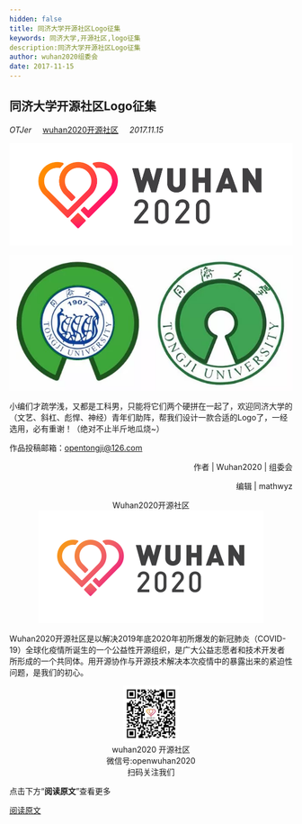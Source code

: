```yaml
---
hidden: false
title: 同济大学开源社区Logo征集 
keywords: 同济大学,开源社区,logo征集
description:同济大学开源社区Logo征集 
author: wuhan2020组委会
date: 2017-11-15
---
```

同济大学开源社区Logo征集 
--------------------------
*OTJer* 
&nbsp;&nbsp;&nbsp;<!-- 空格 -->
[wuhan2020开源社区](https://community.wuhan2020.org.cn/zh-cn/)
&nbsp;&nbsp;&nbsp;<!-- 空格 -->
*2017.11.15*

![avatar](/images/wuhan2020.png)

![avatar](/images/blog/logo/640)


小编们才疏学浅，又都是工科男，只能将它们两个硬拼在一起了，欢迎同济大学的（文艺、斜杠、彪悍、神经）青年们助阵，帮我们设计一款合适的Logo了，一经选用，必有重谢！（绝对不止半斤地瓜烧~）

作品投稿邮箱：opentongji@126.com


<p align="right">作者 | Wuhan2020 | 组委会</p>
<p align="right">编辑 | mathwyz</p>

<center> Wuhan2020开源社区 </center>
<div  align="center">
<img src="/images/blog/plan/640_005.png"/>
</div>

Wuhan2020开源社区是以解决2019年底2020年初所爆发的新冠肺炎（COVID-19）全球化疫情所诞生的一个公益性开源组织，是广大公益志愿者和技术开发者所形成的一个共同体。用开源协作与开源技术解决本次疫情中的暴露出来的紧迫性问题，是我们的初心。

<div  align="center">
<img src="/images/blog/plan/p640_002.png" width="100" height="100 "/>
</div>

<center> wuhan2020 开源社区 </center>
<center> 微信号:openwuhan2020 </center>
<center> 扫码关注我们 </center>

点击下方“**阅读原文**”查看更多

[阅读原文](https://community.wuhan2020.org.cn/zh-cn/index.html)
